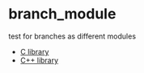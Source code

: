 # branch_module
test for branches as different modules

* [C library](https://github.com/redboltz/branch_module/tree/c_master)
* [C++ library](https://github.com/redboltz/branch_module/tree/cpp_master)
